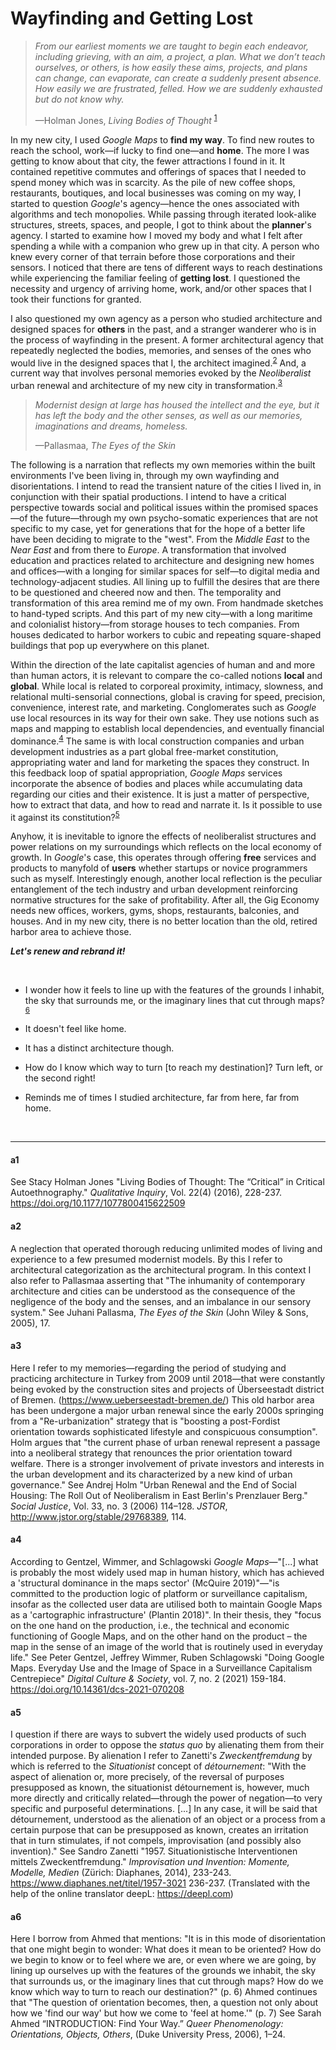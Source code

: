 # Wayfinding and Getting Lost

>    *From our earliest moments we are taught to begin each endeavor, including grieving, with an aim, a project, a plan. What we don’t teach ourselves, or others, is how easily these aims, projects, and plans can change, can evaporate, can create a suddenly present absence. How easily we are frustrated, felled. How we are suddenly exhausted but do not know why.*
>
>    —Holman Jones, *Living Bodies of Thought* <sup>[1](#a1)</sup>

In my new city, I used *Google Maps* to **find my way**. To find new routes to reach the school, work—if lucky to find one—and **home**. The more I was getting to know about that city, the fewer attractions I found in it. It contained repetitive commutes and offerings of spaces that I needed to spend money which was in scarcity. As the pile of new coffee shops, restaurants, boutiques, and local businesses was coming on my way, I started to question *Google*'s agency—hence the ones associated with algorithms and tech monopolies. While passing through iterated look-alike structures, streets, spaces, and people, I got to think about the **planner**'s agency. I started to examine how I moved my body and what I felt after spending a while with a companion who grew up in that city. A person who knew every corner of that terrain before those corporations and their sensors. I noticed that there are tens of different ways to reach destinations while experiencing the familiar feeling of **getting lost**. I questioned the necessity and urgency of arriving home, work, and/or other spaces that I took their functions for granted.

I also questioned my own agency as a person who studied architecture and designed spaces for **others** in the past, and a stranger wanderer who is in the process of wayfinding in the present. A former architectural agency that repeatedly neglected the bodies, memories, and senses of the ones who would live in the designed spaces that I, the architect imagined.<sup>[2](#a2)</sup> And, a current way that involves personal memories evoked by the *Neoliberalist* urban renewal and architecture of my new city in transformation.<sup>[3](#a3)</sup>

>    *Modernist design at large has housed the intellect and the eye, but it has left the body and the other senses, as well as our memories, imaginations and dreams, homeless.*
>
>    —Pallasmaa, *The Eyes of the Skin*

The following is a narration that reflects my own memories within the built environments I've been living in, through my own wayfinding and disorientations. I intend to read the transient nature of the cities I lived in, in conjunction with their spatial productions. I intend to have a critical perspective towards social and political issues within the promised spaces—of the future—through my own psycho-somatic experiences that are not specific to my case, yet for generations that for the hope of a better life have been deciding to migrate to the "west". From the _Middle East_ to the _Near East_ and from there to _Europe_. A transformation that involved education and practices related to architecture and designing new homes and offices—with a longing for similar spaces for self—to digital media and technology-adjacent studies. All lining up to fulfill the desires that are there to be questioned and cheered now and then. The temporality and transformation of this area remind me of my own. From handmade sketches to hand-typed scripts. And this part of my new city—with a long maritime and colonialist history—from storage houses to tech companies. From houses dedicated to harbor workers to cubic and repeating square-shaped buildings that pop up everywhere on this planet.

Within the direction of the late capitalist agencies of human and and more than human actors, it is relevant to compare the co-called notions **local** and **global**. While local is related to corporeal proximity, intimacy, slowness, and relational multi-sensorial connections, global is craving for speed, precision, convenience, interest rate, and marketing. Conglomerates such as *Google* use local resources in its way for their own sake. They use notions such as maps and mapping to establish local dependencies, and eventually financial dominance.<sup>[4](#a4)</sup> The same is with local construction companies and urban development industries as a part global free-market constitution, appropriating water and land for marketing the spaces they construct. In this feedback loop of spatial appropriation, *Google Maps* services incorporate the absence of bodies and places while accumulating data regarding our cities and their existence. It is just a matter of perspective, how to extract that data, and how to read and narrate it. Is it possible to use it against its constitution?<sup>[5](#a5)</sup>

Anyhow, it is inevitable to ignore the effects of neoliberalist structures and power relations on my surroundings which reflects on the local economy of growth. In *Google*'s case, this operates through offering **free** services and products to manyfold of **users** whether startups or novice programmers such as myself. Interestingly enough, another local reflection is the peculiar entanglement of the tech industry and urban development reinforcing normative structures for the sake of profitability. After all, the Gig Economy needs new offices, workers, gyms, shops, restaurants, balconies, and houses. And in my new city, there is no better location than the old, retired harbor area to achieve those.

***Let's renew and rebrand it!***

<br>

- I wonder how it feels to line up with the features of the grounds I inhabit, the sky that surrounds me, or the imaginary lines that cut through maps? <sup>[6](#a6)</sup>

- It doesn't feel like home.

- It has a distinct architecture though.

- How do I know which way to turn [to reach my destination]? Turn left, or the second right!

- Reminds me of times I studied architecture, far from here, far from home.

<br>
<hr>

#### a1
See Stacy Holman Jones "Living Bodies of Thought: The “Critical” in Critical Autoethnography." _Qualitative Inquiry_, Vol. 22(4) (2016), 228-237. https://doi.org/10.1177/1077800415622509

#### a2
A neglection that operated thorough reducing unlimited modes of living and experience to a few presumed modernist models. By this I refer to architectural categorization as the architectural program. In this context I also refer to Pallasmaa asserting that "The inhumanity of contemporary architecture and cities can be understood as the consequence of the negligence of the body and the senses, and an imbalance in our sensory system." See Juhani Pallasma, *The Eyes of the Skin* (John Wiley & Sons, 2005), 17. 

#### a3
Here I refer to my memories—regarding the period of studying and practicing architecture in Turkey from 2009 until 2018—that were constantly being evoked by the construction sites and projects of Überseestadt district of Bremen. (https://www.ueberseestadt-bremen.de/) This old harbor area has been undergone a major urban renewal since the early 2000s springing from a "Re-urbanization" strategy that is "boosting a post-Fordist orientation towards sophisticated lifestyle and conspicuous consumption". Holm argues that "the current phase of urban renewal represent a passage into a neoliberal strategy that renounces the prior orientation toward welfare. There is a stronger involvement of private investors and interests in the urban development and its characterized by a new kind of urban governance." See Andrej Holm "Urban Renewal and the End of Social Housing: The Roll Out of Neoliberalism in East Berlin's Prenzlauer Berg." *Social Justice*, Vol. 33, no. 3 (2006) 114–128. _JSTOR_, http://www.jstor.org/stable/29768389, 114.

#### a4
According to Gentzel, Wimmer, and Schlagowski *Google Maps*—"[...] what is probably the most widely used map in human history, which has achieved a 'structural dominance in the maps sector' (McQuire 2019)"—"is committed to the production logic of platform or surveillance capitalism, insofar as the collected user data are utilised both to maintain Google Maps as a 'cartographic infrastructure' (Plantin 2018)". In their thesis, they "focus on the one hand on the production, i.e., the technical and economic functioning of Google Maps, and on the other hand on the product – the map in the sense of an image of the world that is routinely used in everyday life." See Peter Gentzel, Jeffrey Wimmer, Ruben Schlagowski "Doing Google Maps. Everyday Use and the Image of Space in a Surveillance Capitalism Centrepiece" *Digital Culture & Society*, vol. 7, no. 2 (2021) 159-184. https://doi.org/10.14361/dcs-2021-070208

#### a5
I question if there are ways to subvert the widely used products of such corporations in order to oppose the _status quo_ by alienating them from their intended purpose. By alienation I refer to Zanetti's *Zweckentfremdung* by which is referred to the *Situationist* concept of *détournement*: "With the aspect of alienation or, more precisely, of the reversal of purposes presupposed as known, the situationist détournement is, however, much more directly and critically related—through the power of negation—to very specific and purposeful determinations. [...] In any case, it will be said that détournement, understood as the alienation of an object or a process from a certain purpose that can be presupposed as known, creates an irritation that in turn stimulates, if not compels, improvisation (and possibly also invention)." See Sandro Zanetti "1957. Situationistische Interventionen mittels Zweckentfremdung." *Improvisation und Invention: Momente, Modelle, Medien* (Zürich: Diaphanes, 2014), 233-243. https://www.diaphanes.net/titel/1957-3021 236-237. (Translated with the help of the online translator deepL: https://deepl.com)

#### a6
Here I borrow from Ahmed that mentions: "It is in this mode of disorientation that one might begin to wonder: What does it mean to be oriented? How do we begin to know or to feel where we are, or even where we are going, by lining up ourselves up with the features of the grounds we inhabit, the sky that surrounds us, or the imaginary lines that cut through maps? How do we know which way to turn to reach our destination?" (p. 6) Ahmed continues that "The question of orientation becomes, then, a question not only about how we 'find our way' but how we come to 'feel at home.'" (p. 7) See Sarah Ahmed “INTRODUCTION: Find Your Way.” _Queer Phenomenology: Orientations, Objects, Others_, (Duke University Press, 2006), 1–24.
